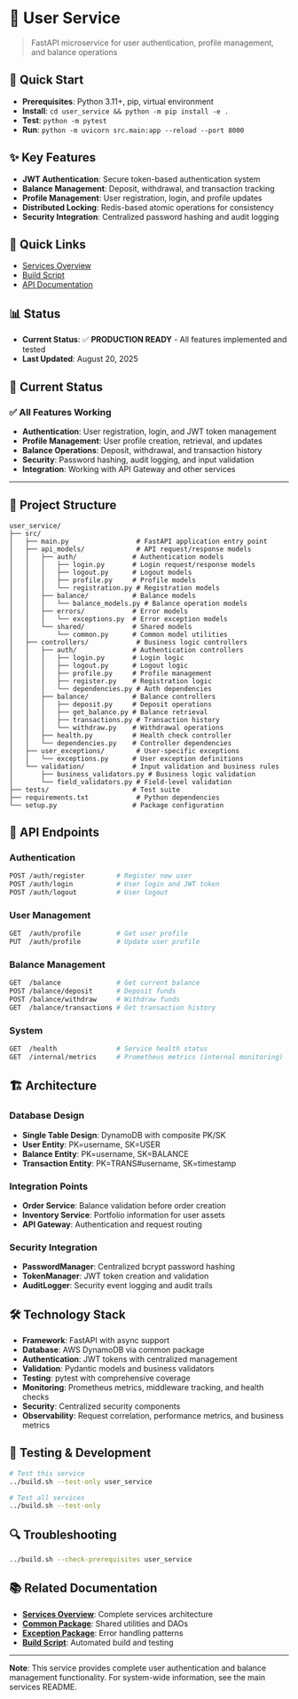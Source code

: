 # 👤 User Service

> FastAPI microservice for user authentication, profile management, and balance operations

## 🚀 Quick Start
- **Prerequisites**: Python 3.11+, pip, virtual environment
- **Install**: `cd user_service && python -m pip install -e .`
- **Test**: `python -m pytest`
- **Run**: `python -m uvicorn src.main:app --reload --port 8000`

## ✨ Key Features
- **JWT Authentication**: Secure token-based authentication system
- **Balance Management**: Deposit, withdrawal, and transaction tracking
- **Profile Management**: User registration, login, and profile updates
- **Distributed Locking**: Redis-based atomic operations for consistency
- **Security Integration**: Centralized password hashing and audit logging

## 🔗 Quick Links
- [Services Overview](../README.md)
- [Build Script](../build.sh)
- [API Documentation](#api-endpoints)

## 📊 Status
- **Current Status**: ✅ **PRODUCTION READY** - All features implemented and tested
- **Last Updated**: August 20, 2025

## 🎯 Current Status

### ✅ **All Features Working**
- **Authentication**: User registration, login, and JWT token management
- **Profile Management**: User profile creation, retrieval, and updates
- **Balance Operations**: Deposit, withdrawal, and transaction history
- **Security**: Password hashing, audit logging, and input validation
- **Integration**: Working with API Gateway and other services

---

## 📁 Project Structure

```
user_service/
├── src/
│   ├── main.py                 # FastAPI application entry point
│   ├── api_models/             # API request/response models
│   │   ├── auth/              # Authentication models
│   │   │   ├── login.py       # Login request/response models
│   │   │   ├── logout.py      # Logout models
│   │   │   ├── profile.py     # Profile models
│   │   │   └── registration.py # Registration models
│   │   ├── balance/           # Balance models
│   │   │   └── balance_models.py # Balance operation models
│   │   ├── errors/            # Error models
│   │   │   └── exceptions.py  # Error exception models
│   │   └── shared/            # Shared models
│   │       └── common.py      # Common model utilities
│   ├── controllers/            # Business logic controllers
│   │   ├── auth/              # Authentication controllers
│   │   │   ├── login.py       # Login logic
│   │   │   ├── logout.py      # Logout logic
│   │   │   ├── profile.py     # Profile management
│   │   │   ├── register.py    # Registration logic
│   │   │   └── dependencies.py # Auth dependencies
│   │   ├── balance/           # Balance controllers
│   │   │   ├── deposit.py     # Deposit operations
│   │   │   ├── get_balance.py # Balance retrieval
│   │   │   ├── transactions.py # Transaction history
│   │   │   └── withdraw.py    # Withdrawal operations
│   │   ├── health.py          # Health check controller
│   │   └── dependencies.py    # Controller dependencies
│   ├── user_exceptions/        # User-specific exceptions
│   │   └── exceptions.py      # User exception definitions
│   └── validation/            # Input validation and business rules
│       ├── business_validators.py # Business logic validation
│       └── field_validators.py # Field-level validation
├── tests/                     # Test suite
├── requirements.txt            # Python dependencies
└── setup.py                   # Package configuration
```

## 🔐 API Endpoints

### **Authentication**
```bash
POST /auth/register        # Register new user
POST /auth/login           # User login and JWT token
POST /auth/logout          # User logout
```

### **User Management**
```bash
GET  /auth/profile         # Get user profile
PUT  /auth/profile         # Update user profile
```

### **Balance Management**
```bash
GET  /balance              # Get current balance
POST /balance/deposit      # Deposit funds
POST /balance/withdraw     # Withdraw funds
GET  /balance/transactions # Get transaction history
```

### **System**
```bash
GET  /health               # Service health status
GET  /internal/metrics     # Prometheus metrics (internal monitoring)
```

## 🏗️ Architecture

### **Database Design**
- **Single Table Design**: DynamoDB with composite PK/SK
- **User Entity**: PK=username, SK=USER
- **Balance Entity**: PK=username, SK=BALANCE
- **Transaction Entity**: PK=TRANS#username, SK=timestamp

### **Integration Points**
- **Order Service**: Balance validation before order creation
- **Inventory Service**: Portfolio information for user assets
- **API Gateway**: Authentication and request routing

### **Security Integration**
- **PasswordManager**: Centralized bcrypt password hashing
- **TokenManager**: JWT token creation and validation
- **AuditLogger**: Security event logging and audit trails

## 🛠️ Technology Stack

- **Framework**: FastAPI with async support
- **Database**: AWS DynamoDB via common package
- **Authentication**: JWT tokens with centralized management
- **Validation**: Pydantic models and business validators
- **Testing**: pytest with comprehensive coverage
- **Monitoring**: Prometheus metrics, middleware tracking, and health checks
- **Security**: Centralized security components
- **Observability**: Request correlation, performance metrics, and business metrics

## 🧪 Testing & Development

```bash
# Test this service
../build.sh --test-only user_service

# Test all services
../build.sh --test-only
```

## 🔍 Troubleshooting

```bash
../build.sh --check-prerequisites user_service
```

## 📚 Related Documentation

- **[Services Overview](../README.md)**: Complete services architecture
- **[Common Package](../common/README.md)**: Shared utilities and DAOs
- **[Exception Package](../exception/README.md)**: Error handling patterns
- **[Build Script](../build.sh)**: Automated build and testing

---

**Note**: This service provides complete user authentication and balance management functionality. For system-wide information, see the main services README.